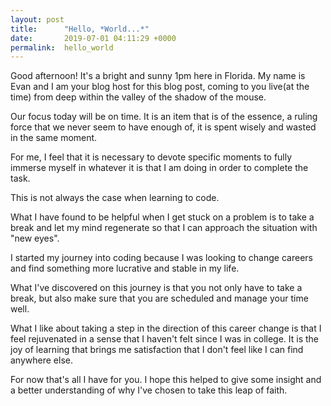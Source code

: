 ```yaml
---
layout: post
title:      "Hello, *World...*"
date:       2019-07-01 04:11:29 +0000
permalink:  hello_world
---
```



Good afternoon! It's a bright and sunny 1pm here in Florida. My name is Evan and I am your blog host for this blog post, coming to you live(at the time) from deep within the valley of the shadow of the mouse.

Our focus today will be on time. It is an item that is of the essence, a ruling force that we never seem to have enough  of, it is spent wisely and wasted in the same moment. 

For me, I feel that it is necessary to devote specific moments to fully immerse myself in whatever it is that I am doing in order to complete the task. 

This is not always the case when learning to code. 

What I have found to be helpful when I get stuck on a problem is to take a break and let my mind regenerate so that I can approach the situation with "new eyes". 

I started my journey into coding because I was looking to change careers and find something more lucrative and stable in my life. 

What I've discovered on this journey is that you not only have to take a break, but also make sure that you are scheduled and manage your time well. 

What I like about taking a step in the direction of this career change is that I feel rejuvenated in a sense that I haven't felt since I was in college. It is the joy of learning that brings me satisfaction that I don't feel like I can find anywhere else. 

For now that's all I have for you. I hope this helped to give some insight and a better understanding of why I've chosen to take this leap of faith. 
